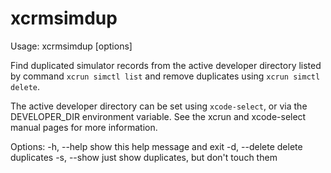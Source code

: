 # xcrmsimdup

Usage: xcrmsimdup [options]

Find duplicated simulator records from the active developer directory listed by command `xcrun simctl list` and remove duplicates using `xcrun simctl delete`.

The active developer directory can be set using `xcode-select`, or via the DEVELOPER_DIR environment variable. See the xcrun and xcode-select manual pages for more information.

Options:
  -h, --help      show this help message and exit
  -d, --delete    delete duplicates
  -s, --show      just show duplicates, but don't touch them
